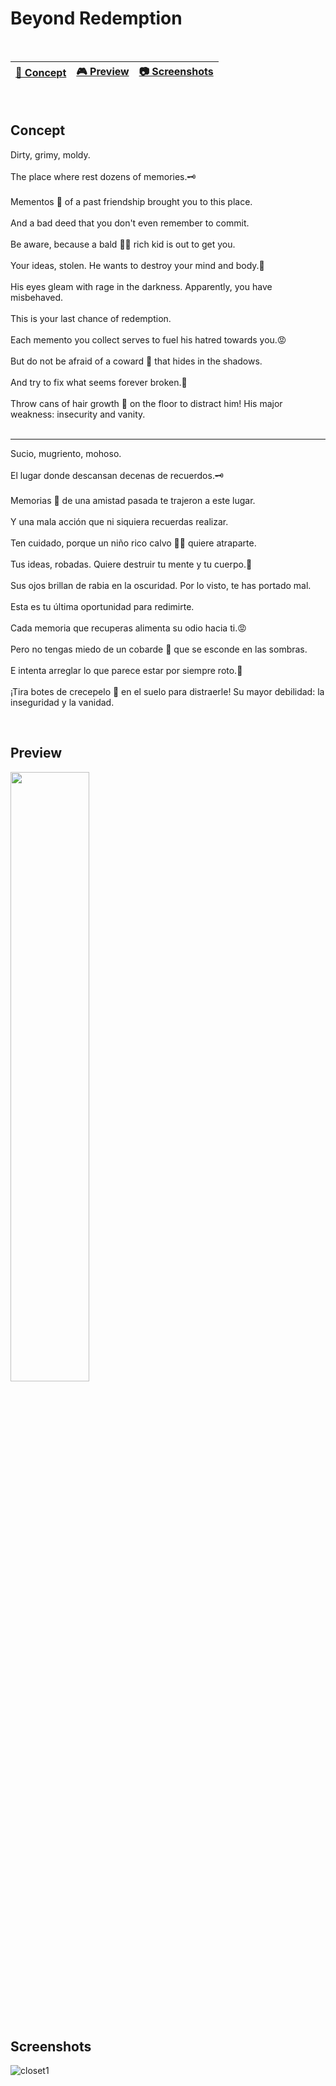 # Beyond Redemption

<br>

| [📖 Concept](#concept) |[🎮 Preview](#preview) | [:camera: Screenshots](#screenshots) |
| -------- | --------------- | -------- |

<br>

## Concept

Dirty, grimy, moldy.
<br>
<br>
The place where rest dozens of memories.🗝️
<br>
<br>
Mementos 📝 of a past friendship brought you to this place.
<br>
<br>
And a bad deed that you don't even remember to commit.
<br>
<br>
Be aware, because a bald 👨‍🦲 rich kid is out to get you.
<br>
<br>
Your ideas, stolen. He wants to destroy your mind and body.🔪
<br>
<br>
His eyes gleam with rage in the darkness. Apparently, you have misbehaved.
<br>
<br>
This is your last chance of redemption.
<br>
<br>
Each memento you collect serves to fuel his hatred towards you.😡
<br>
<br>
But do not be afraid of a coward 🐔 that hides in the shadows.
<br>
<br>
And try to fix what seems forever broken.🔐
<br>
<br>
Throw cans of hair growth 🍶 on the floor to distract him! His major weakness: insecurity and vanity.
<br>
<br>

--------------------------------------------------------------
Sucio, mugriento, mohoso.
<br>
<br>
El lugar donde descansan decenas de recuerdos.🗝️
<br>
<br>
Memorias 📝 de una amistad pasada te trajeron a este lugar.
<br>
<br>
Y una mala acción que ni siquiera recuerdas realizar.
<br>
<br>
Ten cuidado, porque un niño rico calvo 👨‍🦲 quiere atraparte.
<br>
<br>
Tus ideas, robadas. Quiere destruir tu mente y tu cuerpo.🔪
<br>
<br>
Sus ojos brillan de rabia en la oscuridad. Por lo visto, te has portado mal.
<br>
<br>
Esta es tu última oportunidad para redimirte.
<br>
<br>
Cada memoria que recuperas alimenta su odio hacia ti.😡
<br>
<br>
Pero no tengas miedo de un cobarde 🐔 que se esconde en las sombras.
<br>
<br>
E intenta arreglar lo que parece estar por siempre roto.🔐
<br>
<br>
¡Tira botes de crecepelo 🍶 en el suelo para distraerle! Su mayor debilidad: la inseguridad y la vanidad.

<br>

## Preview

[<img src="https://cdn.pixabay.com/photo/2019/06/25/12/59/click-here-4298145_1280.png" width="50%">](https://www.youtube.com/watch?v=RQvXGJtuiUA "Demo game mechanics")


<br>
<br>

## Screenshots

![closet1](https://github.com/ricardobar96/Whispers-Of-Death/assets/73242474/c2125a31-fefe-4d23-abe8-c2d4f4f6ad59)
